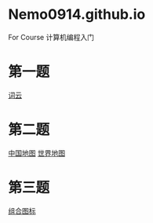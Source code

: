 # Nemo0914.github.io
For Course 计算机编程入门


# 第一题
[词云](HW1-1.html)

# 第二题
[中国地图](HW1-2.1.html)
[世界地图](HW1-2.2.html)

# 第三题
[组合图标](HW1-4.html)

